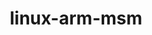 ---
parent_project: linux
permalink: /engineering/projects/linux/linux-arm-msm/
project_link_name: linux-arm-msm
project_stats: 'true'
project_url: https://git.kernel.org/pub/scm/linux/kernel/git/stable/linux.git/commit
title: linux-arm-msm
---